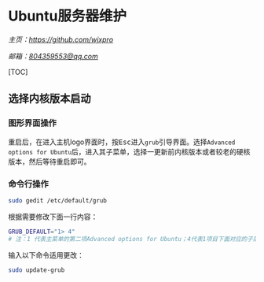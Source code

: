 # **Ubuntu服务器维护**
*主页：https://github.com/wjxpro*

*邮箱：804359553@qq.com*

[TOC]

## 选择内核版本启动
### 图形界面操作
重启后，在进入主机logo界面时，按<kbd>Esc</kbd>进入`grub`引导界面。选择`Advanced options for Ubuntu`后，进入其子菜单，选择一更新前内核版本或者较老的硬核版本，然后等待重启即可。
### 命令行操作
```bash
sudo gedit /etc/default/grub
```
根据需要修改下面一行内容：
```bash
GRUB_DEFAULT="1> 4"
# 注：1 代表主菜单的第二项Advanced options for Ubuntu；4代表1项目下面对应的子菜单里面的第5项
```
输入以下命令适用更改：
```bash
sudo update-grub
```
